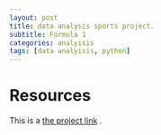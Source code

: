 ```yaml
---
layout: post
title: data analysis sports project.
subtitle: Formula 1
categories: analyisis
tags: [data analyisis, python]
---
```


# Resources

This is a [the project link](https://github.com/a7madgamaltantawy/Data_Science_Projects/blob/master/Formula%201%20advanced%20analysis.ipynb) .
